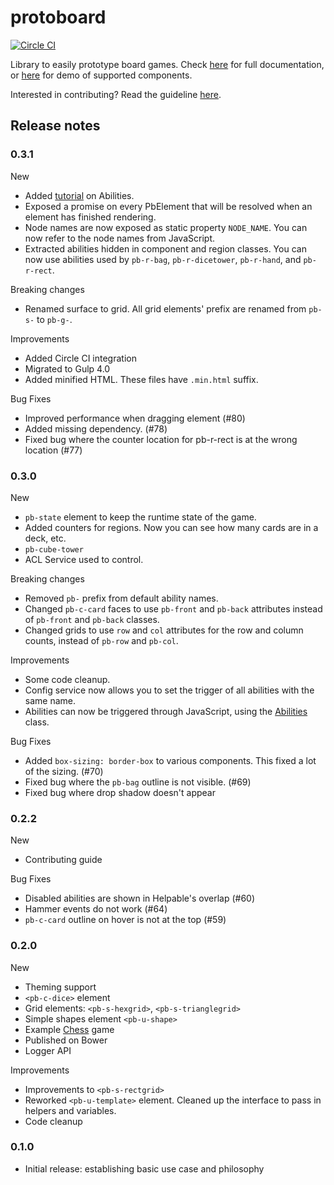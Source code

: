 # protoboard

[![Circle CI](https://img.shields.io/circleci/project/garysoed/protoboard/0.3.1.svg?style=flat-square)](https://img.shields.io/circleci/project/garysoed/protoboard/0.3.1.svg?style=flat-square)

Library to easily prototype board games. Check [here](https://garysoed.github.com/protoboard) for
full documentation, or [here](https://garysoed.github.com/protoboard-demo/index.html) for demo of
supported components.

Interested in contributing? Read the guideline [here](./CONTRIBUTING.md).

## Release notes
### 0.3.1
New
- Added [tutorial](http://garysoed.github.io/protoboard/classes/6%20Abilities.html) on Abilities.
- Exposed a promise on every PbElement that will be resolved when an element has finished rendering.
- Node names are now exposed as static property `NODE_NAME`. You can now refer to the node names
from JavaScript.
- Extracted abilities hidden in component and region classes. You can now use abilities used by
`pb-r-bag`, `pb-r-dicetower`, `pb-r-hand`, and `pb-r-rect`.

Breaking changes
- Renamed surface to grid. All grid elements' prefix are renamed from `pb-s-` to `pb-g-`.

Improvements
- Added Circle CI integration
- Migrated to Gulp 4.0
- Added minified HTML. These files have `.min.html` suffix.

Bug Fixes
- Improved performance when dragging element (#80)
- Added missing dependency. (#78)
- Fixed bug where the counter location for pb-r-rect is at the wrong location (#77)

### 0.3.0
New
- `pb-state` element to keep the runtime state of the game.
- Added counters for regions. Now you can see how many cards are in a deck, etc.
- `pb-cube-tower`
- ACL Service used to control.

Breaking changes
- Removed `pb-` prefix from default ability names.
- Changed `pb-c-card` faces to use `pb-front` and `pb-back` attributes instead of `pb-front` and
`pb-back` classes.
- Changed grids to use `row` and `col` attributes for the row and column counts, instead of `pb-row`
 and `pb-col`.

Improvements
- Some code cleanup.
- Config service now allows you to set the trigger of all abilities with the same name.
- Abilities can now be triggered through JavaScript, using the
[Abilities](http://garysoed.github.io/protoboard/classes/ability.Abilities.html) class.

Bug Fixes
- Added `box-sizing: border-box` to various components. This fixed a lot of the sizing. (#70)
- Fixed bug where the `pb-bag` outline is not visible. (#69)
- Fixed bug where drop shadow doesn't appear

### 0.2.2
New
- Contributing guide

Bug Fixes
- Disabled abilities are shown in Helpable's overlap (#60)
- Hammer events do not work (#64)
- `pb-c-card` outline on hover is not at the top (#59)

### 0.2.0
New
- Theming support
- `<pb-c-dice>` element
- Grid elements: `<pb-s-hexgrid>`, `<pb-s-trianglegrid>`
- Simple shapes element `<pb-u-shape>`
- Example [Chess](https://github.com/garysoed/protoboard-chess) game
- Published on Bower
- Logger API

Improvements
- Improvements to `<pb-s-rectgrid>`
- Reworked `<pb-u-template>` element. Cleaned up the interface to pass in helpers and variables.
- Code cleanup

### 0.1.0
- Initial release: establishing basic use case and philosophy
